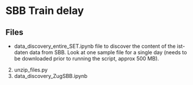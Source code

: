 # SBB Train delay

## Files 
- data_discovery_entire_SET.ipynb
	file to discover the content of the ist-daten data from SBB. Look at one sample file for a single day (needs to be downloaded prior to running the script, approx 500 MB). 
2. unzip_files.py
3. data_discovery_ZugSBB.ipynb